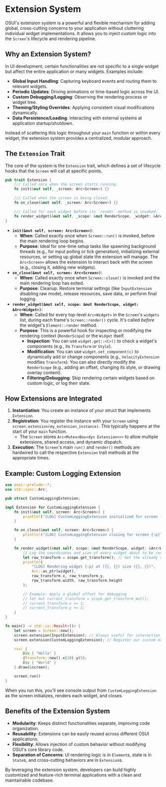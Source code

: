 # Extension System

OSUI's extension system is a powerful and flexible mechanism for adding global, cross-cutting concerns to your application without cluttering individual widget implementations. It allows you to inject custom logic into the `Screen`'s lifecycle and rendering pipeline.

## Why an Extension System?

In UI development, certain functionalities are not specific to a single widget but affect the entire application or many widgets. Examples include:

*   **Global Input Handling**: Capturing keyboard events and routing them to relevant widgets.
*   **Periodic Updates**: Driving animations or time-based logic across the UI.
*   **Custom Debugging/Logging**: Observing the rendering process or widget tree.
*   **Theming/Styling Overrides**: Applying consistent visual modifications dynamically.
*   **Data Persistence/Loading**: Interacting with external systems at application startup/shutdown.

Instead of scattering this logic throughout your `main` function or within every widget, the extension system provides a centralized, modular approach.

## The `Extension` Trait

The core of the system is the `Extension` trait, which defines a set of lifecycle hooks that the `Screen` will call at specific points.

```rust
pub trait Extension {
    /// Called once when the screen starts running.
    fn init(&mut self, _screen: Arc<Screen>) {}

    /// Called when the screen is being closed.
    fn on_close(&mut self, _screen: Arc<Screen>) {}

    /// Called for each widget before its `render` method is invoked.
    fn render_widget(&mut self, _scope: &mut RenderScope, _widget: &Arc<Widget>) {}
}
```

*   **`init(&mut self, screen: Arc<Screen>)`**:
    *   **When**: Called exactly once when `Screen::run()` is invoked, before the main rendering loop begins.
    *   **Purpose**: Ideal for one-time setup tasks like spawning background threads (e.g., for input polling or tick generation), initializing external resources, or setting up global state the extension will manage. The `Arc<Screen>` allows the extension to interact back with the screen (e.g., closing it, adding new widgets).
*   **`on_close(&mut self, screen: Arc<Screen>)`**:
    *   **When**: Called exactly once when `Screen::close()` is invoked and the main rendering loop has exited.
    *   **Purpose**: Cleanup. Restore terminal settings (like `InputExtension` disabling raw mode), release resources, save data, or perform final logging.
*   **`render_widget(&mut self, scope: &mut RenderScope, widget: &Arc<Widget>)`**:
    *   **When**: Called for every top-level `Arc<Widget>` in the `Screen`'s `widgets` list, during each frame's `Screen::render()` cycle. It's called *before* the widget's `Element::render` method.
    *   **Purpose**: This is a powerful hook for inspecting or modifying the rendering context (`RenderScope`) or the `Widget` itself.
        *   **Inspection**: You can use `widget.get::<C>()` to check a widget's components (e.g., its `Transform` or `Style`).
        *   **Modification**: You can use `widget.set_component(c)` to dynamically add or change components (e.g., `VelocityExtension` modifies `Transform`). You can also directly modify the `RenderScope` (e.g., adding an offset, changing its style, or drawing overlay content).
        *   **Filtering/Debugging**: Skip rendering certain widgets based on custom logic, or log their state.

## How Extensions are Integrated

1.  **Instantiation**: You create an instance of your struct that implements `Extension`.
2.  **Registration**: You register the instance with your `Screen` using `screen.extension(my_extension_instance)`. This typically happens at the start of your `main` function.
    *   The `Screen` stores `Arc<Mutex<Box<dyn Extension>>>` to allow multiple extensions, shared access, and dynamic dispatch.
3.  **Execution**: The `Screen`'s main `run()` and `render()` methods are hardwired to call the respective `Extension` trait methods at the appropriate times.

## Example: Custom Logging Extension

```rust
use osui::prelude::*;
use std::sync::Arc;

pub struct CustomLoggingExtension;

impl Extension for CustomLoggingExtension {
    fn init(&mut self, screen: Arc<Screen>) {
        println!("[LOG] CustomLoggingExtension initialized for screen {:p}", Arc::as_ptr(&screen));
    }

    fn on_close(&mut self, screen: Arc<Screen>) {
        println!("[LOG] CustomLoggingExtension closing for screen {:p}", Arc::as_ptr(&screen));
    }

    fn render_widget(&mut self, scope: &mut RenderScope, widget: &Arc<Widget>) {
        // Log the coordinates and size of every widget about to be rendered
        let raw_transform = scope.get_transform(); // Get the already resolved raw transform
        println!(
            "[LOG] Rendering widget {:p} at ({}, {}) size ({}, {})",
            Arc::as_ptr(widget),
            raw_transform.x, raw_transform.y,
            raw_transform.width, raw_transform.height
        );

        // Example: Apply a global offset for debugging
        // let mut current_transform = scope.get_transform_mut();
        // current_transform.x += 1;
        // current_transform.y += 1;
    }
}

fn main() -> std::io::Result<()> {
    let screen = Screen::new();
    screen.extension(InputExtension); // Always useful for interaction
    screen.extension(CustomLoggingExtension); // Register our custom extension

    rsx! {
        Div { "Hello" }
        @Transform::new().x(10).y(5);
        Div { "World" }
    }.draw(&screen);

    screen.run()
}
```

When you run this, you'll see console output from `CustomLoggingExtension` as the screen initializes, renders each widget, and closes.

## Benefits of the Extension System

*   **Modularity**: Keeps distinct functionalities separate, improving code organization.
*   **Reusability**: Extensions can be easily reused across different OSUI applications.
*   **Flexibility**: Allows injection of custom behavior without modifying OSUI's core library code.
*   **Separation of Concerns**: UI rendering logic is in `Element`s, state is in `State`s, and cross-cutting behaviors are in `Extension`s.

By leveraging the extension system, developers can build highly customized and feature-rich terminal applications with a clean and maintainable codebase.



